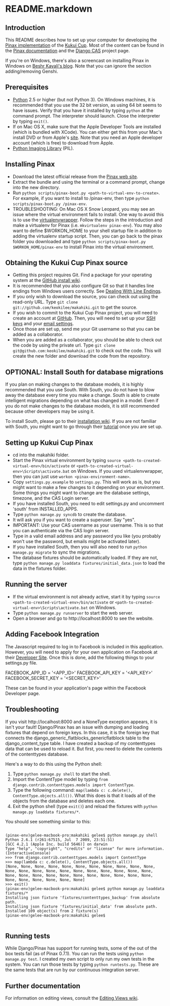 # README.markdown

## Introduction

This README describes how to set up your computer for developing the [Pinax implementation](http://github.com/keokilee/makahiki) of the [Kukui Cup](http://code.google.com/p/kukui-cup/).  Most of the content can be found in the [Pinax documentation](http://pinaxproject.com/docs/0.7/install.html) and the [Django CAS](http://code.google.com/p/django-cas/) project page.

If you're on Windows, there's also a screencast on installing Pinax in Windows on [Beshr Kayali's blog](http://beshrkayali.com/posts/10/).  Note that you can ignore the section adding/removing Genshi.

## Prerequisites
* [Python](http://www.python.org/download/) 2.5 or higher (but not Python 3).  On Windows machines, it is recommended that you use the 32 bit version, as using 64 bit seems to have issues.  Verify that you have it installed by typing `python` at the command prompt.  The interpreter should launch.  Close the interpreter by typing `exit()`.
* If on Mac OS X, make sure that the Apple Developer Tools are installed (which is bundled with XCode).  You can either get this from your Mac's install DVD or from Apple's [site](http://developer.apple.com/technologies/xcode.html).  Note that you need an Apple developer account (which is free) to download from Apple.
* [Python Imaging Library](http://www.pythonware.com/products/pil/) (PIL).

## Installing Pinax
* Download the latest official release from the [Pinax web site](http://pinaxproject.com/download/).
* Extract the bundle and using the terminal or a command prompt, change into the new directory.
* Run `python scripts/pinax-boot.py <path-to-virtual-env-to-create>`.  For example, if you want to install to /pinax-env, then type `python scripts/pinax-boot.py /pinax-env`.
* TROUBLESHOOTING: On Mac OS X Snow Leopard, you may see an issue where the virtual environment fails to install.  One way to avoid this is to use the [virtualenvwrapper](http://www.doughellmann.com/docs/virtualenvwrapper/).  Follow the steps in the introduction and make a virtualenv for Pinax (i.e. `mkvirtualenv pinax-env`). You may also want to define $WORKON_HOME to your shell startup file in addition to adding the virtualenv startup script. Then, you can go back to the pinax folder you downloaded and type `python scripts/pinax-boot.py $WORKON_HOME/pinax-env` to install Pinax into the virtual environment.

## Obtaining the Kukui Cup Pinax source
* Getting this project requires Git.  Find a package for your operating system at the [GitHub install wiki](http://help.github.com/git-installation-redirect).
* It is recommended that you also configure Git so that it handles line endings from Windows users correctly. See [Dealing With Line Endings](http://help.github.com/dealing-with-lineendings/).
* If you only wish to download the source, you can check out using the read-only URL.  Type `git clone git://github.com/keokilee/makahiki.git` to get the source.
* If you wish to commit to the Kukui Cup Pinax project, you will need to create an account at [GitHub](http://github.com).  Then, you will need to set up your [SSH keys](http://help.github.com/key-setup-redirect) and your [email settings](http://help.github.com/git-email-settings/).
* Once those are set up, send me your Git username so that you can be added as a collaborator.
* When you are added as a collaborator, you should be able to check out the code by using the private url.  Type `git clone git@github.com:keokilee/makahiki.git` to check out the code.  This will create the new folder and download the code from the repository.

## OPTIONAL: Install South for database migrations

If you plan on making changes to the database models, it is highly recommended that you use South.  With South, you do not have to blow away the database every time you make a change.  South is able to create intelligent migrations depending on what has changed in a model.  Even if you do not make changes to the database models, it is still recommended because other developers may be using it.

To install South, please go to their [installation wiki](http://south.aeracode.org/docs/installation.html).  If you are not familiar with South, you might want to go through their [tutorial](http://south.aeracode.org/docs/tutorial/index.html) once you are set up.

## Setting up Kukui Cup Pinax
* cd into the makahiki folder.
* Start the Pinax virtual environment by typing `source <path-to-created-virtual-env>/bin/activate` or `<path-to-created-virtual-env>\Scripts\activate.bat` on Windows.  If you used virtualenvwrapper, then you can just use `workon <pinax-environment-name>`.
* Copy `settings.py.example` to `settings.py`.  This will work as is, but you might want to make a few changes to it depending on your environment.  Some things you might want to change are the database settings, timezone, and the CAS Login server.
* If you have installed South, you need to edit settings.py and uncomment 'south' from INSTALLED_APPS.
* Type `python manage.py syncdb` to create the database.
* It will ask you if you want to create a superuser.  Say "yes".
* IMPORTANT: Use your CAS username as your username.  This is so that you can authenticate via the CAS login server.
* Type in a valid email address and any password you like (you probably won't use the password, but emails might be activated later).
* If you have installed South, then you will also need to run `python manage.py migrate` to sync the migrations.
* The database fixtures should be automatically loaded.  If they are not, type `python manage.py loaddata fixtures/initial_data.json` to load the data in the fixtures folder.

## Running the server
* If the virtual environment is not already active, start it by typing `source <path-to-created-virtual-env>/bin/activate` or `<path-to-created-virtual-env>\Scripts\activate.bat` on Windows.
* Type `python manage.py runserver` to start the web server.
* Open a browser and go to http://localhost:8000 to see the website.

## Adding Facebook Integration
The Javascript required to log in to Facebook is included in this application.  However, you will need to apply for your own application on Facebook at their [Developer Site](http://developers.facebook.com/).  Once this is done, add the following things to your settings.py file.

FACEBOOK_APP_ID = '<APP_ID>'
FACEBOOK_API_KEY = '<API_KEY>'
FACEBOOK_SECRET_KEY = '<SECRET_KEY>'

These can be found in your application's page within the Facebook Developer page.

## Troubleshooting
If you visit http://localhost:8000 and a NoneType exception appears, it is isn't your fault!  Django/Pinax has an issue with dumping and loading fixtures that depend on foreign keys.  In this case, it is the foreign key that connects the django\_generic\_flatblocks\_genericflatblock table to the django\_content\_type table.  I have created a backup of my contenttypes data that can be used to reload it.  But first, you need to delete the contents of the contenttypes database.

Here's a way to do this using the Python shell:

1. Type `python manage.py shell` to start the shell.
2. Import the ContentType model by typing `from django.contrib.contenttypes.models import ContentType`.
3. Type the following command: `map(lambda c: c.delete(), ContentType.objects.all())`.  What this does is that it loads all of the objects from the database and deletes each one.
4. Exit the python shell (type `exit()`) and reload the fixtures with `python manage.py loaddata fixtures/*`.

You should see something similar to this:

<pre>
<code>
(pinax-env)gelee-macbook-pro:makahiki gelee$ python manage.py shell
Python 2.6.1 (r261:67515, Jul  7 2009, 23:51:51) 
[GCC 4.2.1 (Apple Inc. build 5646)] on darwin
Type "help", "copyright", "credits" or "license" for more information.
(InteractiveConsole)
>>> from django.contrib.contenttypes.models import ContentType
>>> map(lambda c: c.delete(), ContentType.objects.all())
[None, None, None, None, None, None, None, None, None, None, None, None, None, None, None, None, None, None, None, None, None, None, None, None, None, None, None, None, None, None, None, None, None, None, None, None, None, None, None]
>>> exit()
(pinax-env)gelee-macbook-pro:makahiki gelee$ python manage.py loaddata fixtures/*
Installing json fixture 'fixtures/contenttypes_backup' from absolute path.
Installing json fixture 'fixtures/initial_data' from absolute path.
Installed 109 object(s) from 2 fixture(s)
(pinax-env)gelee-macbook-pro:makahiki gelee$
</code>
</pre>

## Running tests
While Django/Pinax has support for running tests, some of the out of the box tests fail (as of Pinax 0.7.1).  You can run the tests using `python manage.py test`.  I created my own script to only run my own tests in the system.  You can run those tests by typing `python runtests.py`.  These are the same tests that are run by our continuous integration server.

## Further documentation
For information on editing views, consult the [Editing Views wiki](http://wiki.github.com/keokilee/makahiki/editing-views).
